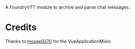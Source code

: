 A FoundryVTT module to archive and parse chat messages.


# Credits
Thanks to [mouse0270](https://github.com/mouse0270) for the VueApplicationMixin.

